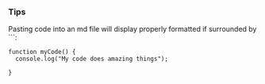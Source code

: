 ### Tips

Pasting code into an md file will display properly formatted if surrounded by ```:


```
function myCode() {
  console.log("My code does amazing things");
  
}
```